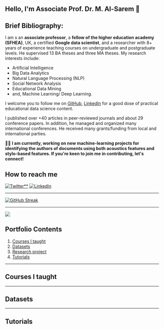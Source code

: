 ## Hello, I'm Associate Prof. Dr. M. Al-Sarem 👋

<!--
**Moh-Sarem/Moh-Sarem** is a ✨ _special_ ✨ repository because its `README.md` (this file) appears on your GitHub profile.

Here are some ideas to get you started:


- 🔭 I’m currently working on ...
- 🌱 I’m currently learning ...
- 👯 I’m looking to collaborate on ...
- 🤔 I’m looking for help with ...
- 💬 Ask me about ...
- 📫 How to reach me: ...
- 😄 Pronouns: ...
- ⚡ Fun fact: ...
-->
## **Brief Bibliography:**

I am s an **associate professor**, a **fellow of the higher education academy (SFHEA)**, UK, a certified **Google data scientist**, and a researcher with 8+ years of experience teaching courses on undergraduate and postgraduate levels. He supervised 13 BA theses and three MA theses. My research interests include:
* Artificial Intelligence
* Big Data Analytics
* Natural Language Processing (NLP)
* Social Network Analysis
* Educational Data Mining
* and, Machine Learning/ Deep Learning. 

I welcome you to follow me on [GitHub](), [LinkedIn](https://www.linkedin.com/in/mohammed-al-sarem-a9528b46/) for a good dose of practical educational data science content.

I published over +40 articles in peer-reviewed journals and about 29 conference papers. In addition, he managed and organized many international conferences. He received many grants/funding from local and international parties.

👨‍🔧 **I am currently, working on new machine-learning projects for identifying the authors of documents using both acoustics features and stylo-based features. If you're keen to join me in contributing, let's connect!**

## **How to reach me**
[![Twitter**](https://img.shields.io/badge/Twitter-%231DA1F2.svg?style=for-the-badge&logo=Twitter&logoColor=white)](https://twitter.com/Dr_M_H_A) [![LinkedIn](https://img.shields.io/badge/linkedin-%230077B5.svg?style=for-the-badge&logo=linkedin&logoColor=white)](https://www.linkedin.com/in/mohammed-al-sarem/)

***
[![GitHub Streak](https://github-readme-streak-stats.herokuapp.com/?user=DenverCoder1)](https://git.io/streak-stats)
***
![](https://komarev.com/ghpvc/?username=Moh-Sarem)

## Portfolio Contents
1. [Courses I taught](#courses-i-taught)
2. [Datasets](##Datasets)
3. [Research project]()
4. [Tutorials](##Tutorials)

***
## Courses I taught 

***
## <a name="Datasets"> Datasets </a>
***

## <a name="Tutorials"> Tutorials </a>
